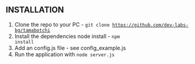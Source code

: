 INSTALLATION
------------
1. Clone the repo to your PC - <code>git clone https://github.com/dev-labs-bg/tamabotchi</code>
2. Install the dependencies node install - <code>npm install</code>
3. Add an config.js file - see config_example.js
4. Run the application with <code>node server.js</code>
